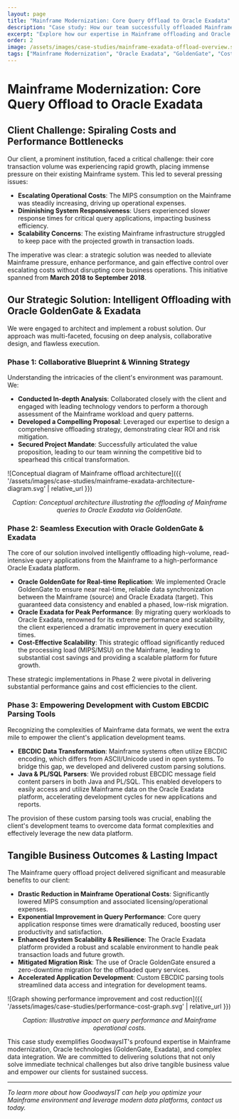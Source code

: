 ```yaml
---
layout: page
title: "Mainframe Modernization: Core Query Offload to Oracle Exadata"
description: "Case study: How our team successfully offloaded Mainframe query applications to Oracle Exadata using GoldenGate, dramatically reducing costs and boosting performance for a key client."
excerpt: "Explore how our expertise in Mainframe offloading and Oracle GoldenGate enabled a client to alleviate Mainframe system pressure, enhance query speeds, and achieve significant cost savings by migrating core query functionalities to Oracle Exadata. This impactful project (March 2018 - September 2018) highlights our ability to deliver complex, high-impact solutions."
order: 2
image: /assets/images/case-studies/mainframe-exadata-offload-overview.svg # 替换为项目主图
tags: ["Mainframe Modernization", "Oracle Exadata", "GoldenGate", "Cost Optimization", "Performance Tuning", "EBCDIC", "Legacy System Migration"]
---
```


# Mainframe Modernization: Core Query Offload to Oracle Exadata

## Client Challenge: Spiraling Costs and Performance Bottlenecks

Our client, a prominent institution, faced a critical challenge: their core transaction volume was experiencing rapid growth, placing immense pressure on their existing Mainframe system. This led to several pressing issues:

*   **Escalating Operational Costs**: The MIPS consumption on the Mainframe was steadily increasing, driving up operational expenses.
*   **Diminishing System Responsiveness**: Users experienced slower response times for critical query applications, impacting business efficiency.
*   **Scalability Concerns**: The existing Mainframe infrastructure struggled to keep pace with the projected growth in transaction loads.

The imperative was clear: a strategic solution was needed to alleviate Mainframe pressure, enhance performance, and gain effective control over escalating costs without disrupting core business operations. This initiative spanned from **March 2018 to September 2018**.

## Our Strategic Solution: Intelligent Offloading with Oracle GoldenGate & Exadata

We were engaged to architect and implement a robust solution. Our approach was multi-faceted, focusing on deep analysis, collaborative design, and flawless execution.

### Phase 1: Collaborative Blueprint & Winning Strategy
Understanding the intricacies of the client's environment was paramount. We:
*   **Conducted In-depth Analysis**: Collaborated closely with the client and engaged with leading technology vendors to perform a thorough assessment of the Mainframe workload and query patterns.
*   **Developed a Compelling Proposal**: Leveraged our expertise to design a comprehensive offloading strategy, demonstrating clear ROI and risk mitigation.
*   **Secured Project Mandate**: Successfully articulated the value proposition, leading to our team winning the competitive bid to spearhead this critical transformation.

![Conceptual diagram of Mainframe offload architecture]({{ '/assets/images/case-studies/mainframe-exadata-architecture-diagram.svg' | relative_url }})
*<center>Caption: Conceptual architecture illustrating the offloading of Mainframe queries to Oracle Exadata via GoldenGate.</center>*

### Phase 2: Seamless Execution with Oracle GoldenGate & Exadata
The core of our solution involved intelligently offloading high-volume, read-intensive query applications from the Mainframe to a high-performance Oracle Exadata platform.
*   **Oracle GoldenGate for Real-time Replication**: We implemented Oracle GoldenGate to ensure near real-time, reliable data synchronization between the Mainframe (source) and Oracle Exadata (target). This guaranteed data consistency and enabled a phased, low-risk migration.
*   **Oracle Exadata for Peak Performance**: By migrating query workloads to Oracle Exadata, renowned for its extreme performance and scalability, the client experienced a dramatic improvement in query execution times.
*   **Cost-Effective Scalability**: This strategic offload significantly reduced the processing load (MIPS/MSU) on the Mainframe, leading to substantial cost savings and providing a scalable platform for future growth.

These strategic implementations in Phase 2 were pivotal in delivering substantial performance gains and cost efficiencies to the client.

### Phase 3: Empowering Development with Custom EBCDIC Parsing Tools
Recognizing the complexities of Mainframe data formats, we went the extra mile to empower the client's application development teams.
*   **EBCDIC Data Transformation**: Mainframe systems often utilize EBCDIC encoding, which differs from ASCII/Unicode used in open systems. To bridge this gap, we developed and delivered custom parsing solutions.
*   **Java & PL/SQL Parsers**: We provided robust EBCDIC message field content parsers in both Java and PL/SQL. This enabled developers to easily access and utilize Mainframe data on the Oracle Exadata platform, accelerating development cycles for new applications and reports.

The provision of these custom parsing tools was crucial, enabling the client's development teams to overcome data format complexities and effectively leverage the new data platform.

## Tangible Business Outcomes & Lasting Impact

The Mainframe query offload project delivered significant and measurable benefits to our client:

*   **Drastic Reduction in Mainframe Operational Costs**: Significantly lowered MIPS consumption and associated licensing/operational expenses.
*   **Exponential Improvement in Query Performance**: Core query application response times were dramatically reduced, boosting user productivity and satisfaction.
*   **Enhanced System Scalability & Resilience**: The Oracle Exadata platform provided a robust and scalable environment to handle peak transaction loads and future growth.
*   **Mitigated Migration Risk**: The use of Oracle GoldenGate ensured a zero-downtime migration for the offloaded query services.
*   **Accelerated Application Development**: Custom EBCDIC parsing tools streamlined data access and integration for development teams.

![Graph showing performance improvement and cost reduction]({{ '/assets/images/case-studies/performance-cost-graph.svg' | relative_url }})
*<center>Caption: Illustrative impact on query performance and Mainframe operational costs.</center>*

This case study exemplifies GoodwaysIT's profound expertise in Mainframe modernization, Oracle technologies (GoldenGate, Exadata), and complex data integration. We are committed to delivering solutions that not only solve immediate technical challenges but also drive tangible business value and empower our clients for sustained success.

---

*To learn more about how GoodwaysIT can help you optimize your Mainframe environment and leverage modern data platforms, contact us today.*
